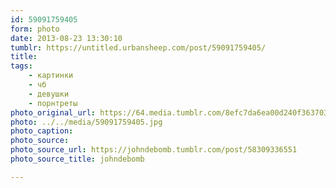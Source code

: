 ```yaml
---
id: 59091759405
form: photo
date: 2013-08-23 13:30:10
tumblr: https://untitled.urbansheep.com/post/59091759405/
title:
tags:
    - картинки
    - чб
    - девушки
    - порнтреты
photo_original_url: https://64.media.tumblr.com/8efc7da6ea00d240f363703de78bed8d/tumblr_mrdamozeOk1qe8fz1o1_500.jpg
photo: ../../media/59091759405.jpg
photo_caption:
photo_source:
photo_source_url: https://johndebomb.tumblr.com/post/58309336551
photo_source_title: johndebomb

---
```



